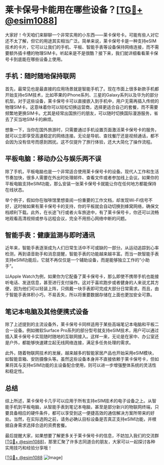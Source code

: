 # 莱卡保号卡能用在哪些设备？[[TG💪+ @esim1088](https://t.me/s/esim1088)]

大家好！今天咱们来聊聊一个非常实用的小东西——莱卡保号卡。可能有些人对它还不太了解，但它的用途其实相当广泛。简单来说，莱卡保号卡是一种支持eSIM技术的卡片，它可以让我们的手机、平板、智能手表等设备保持网络连接，而不需要额外插卡槽的物理SIM卡。听起来是不是很酷？接下来，我们就详细看看莱卡保号卡到底能在哪些设备上使用。

## 手机：随时随地保持联网

首先，最常见也是最直接的应用场景就是智能手机了。现在市面上很多新款手机都开始支持eSIM技术，比如苹果的iPhone系列、三星的Galaxy系列以及华为的部分机型。对于这些设备，莱卡保号卡可以直接嵌入到手机中，用户无需再插入传统的物理SIM卡。这意味着你可以轻松切换运营商，选择更适合自己的套餐，而不需要频繁地更换SIM卡。尤其是经常出国旅行的朋友，可以随时切换国际漫游服务，省去了买当地SIM卡的麻烦。

想象一下，当你在国外旅游时，只需要通过手机设置页面激活莱卡保号卡的服务，就可以立即享受高速稳定的网络连接。无论是导航、查找餐厅还是视频通话，都不会因为没有信号而感到困扰。这不仅提升了旅行体验，还大大简化了操作流程。

## 平板电脑：移动办公与娱乐两不误

除了手机，平板电脑也是一个非常适合使用莱卡保号卡的设备。现代人工作和生活节奏加快，很多人需要在外出时处理邮件、查看文件或者参加线上会议。如果你的平板电脑支持eSIM功能，那么安装一张莱卡保号卡就能让你在任何地方都能保持在线状态。

举个例子，假如你在咖啡馆里想查阅一份重要的工作文档，却发现Wi-Fi信号不好，这时候如果有莱卡保号卡的支持，你的平板就会自动切换到蜂窝网络，确保文档顺利下载。此外，在长途飞行或者火车旅途中，有了莱卡保号卡，你还可以流畅地观看高清视频或参与远程会议，完全不用担心网络中断的问题。

## 智能手表：健康监测与即时通讯

近年来，智能手表逐渐成为人们日常生活中不可或缺的一部分。从运动追踪到心率检测，再到语音助手和消息提醒，智能手表的功能越来越丰富。而当一款智能手表支持eSIM功能后，它就不再仅仅是一个辅助设备，而是能够独立工作的“小助手”。

以Apple Watch为例，如果你为它配备了莱卡保号卡，那么即使不携带手机也能接听电话、发送信息，甚至进行支付操作。这对于喜欢跑步或者健身的人来说尤其方便，因为他们可以轻装上阵，只佩戴一块手表即可完成大部分日常需求。而且，由于智能手表体积小巧，不易丢失，所以将重要数据存储在上面也更加安全可靠。

## 笔记本电脑及其他便携式设备

除了上述提到的主流设备外，莱卡保号卡同样适用于某些高端笔记本电脑和平板二合一设备。例如微软Surface Pro系列的部分型号就支持eSIM技术，用户可以通过插入莱卡保号卡实现随时随地的互联网接入。这样一来，无论是在家中、办公室还是户外，都能够快速建立起无线网络连接，满足多任务处理的需求。

此外，随着物联网技术的发展，越来越多的智能家居产品也开始采用eSIM模块，如智能音箱、安防摄像头等。虽然这些设备本身并不直接依赖于莱卡保号卡，但如果将其与支持eSIM功能的主设备配合使用，则可以进一步增强整体系统的灵活性和稳定性。

## 总结

综上所述，莱卡保号卡几乎可以应用于所有支持eSIM技术的电子设备之上。从智能手机到平板电脑，从智能手表到笔记本电脑，甚至是部分新兴的物联网终端，只要具备相应的硬件条件，都可以享受到这一便捷高效的通信解决方案所带来的好处。当然，在实际选购之前，请务必确认目标设备是否真正支持eSIM功能，并根据自身需求选择合适的资费套餐。

最后提醒大家，如果想要了解更多关于莱卡保号卡的信息，不妨加入我们的交流群[[TG💪+ @esim1088](https://t.me/s/esim1088)]，那里汇聚了许多志同道合的朋友，大家可以一起探讨各种实用技巧和经验分享哦！

[[TG💪+ @esim1088](https://t.me/s/esim1088) ![Image](https://i.postimg.cc/4NQfJmqS/Snipaste-2025-05-13-00-14-12.png)]